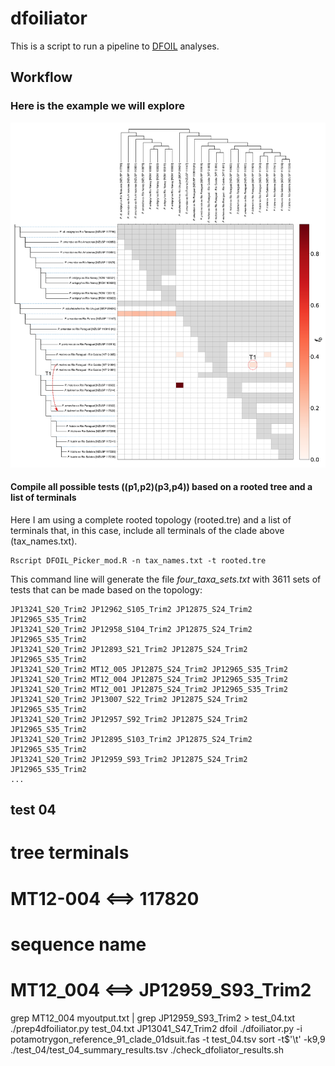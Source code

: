 # dfoiliator
This is a script to run a pipeline to [DFOIL](https://github.com/jbpease/dfoil/) analyses.

## Workflow

### Here is the example we will explore

![alt text](https://github.com/fplmarques/dfoiliator/blob/main/test_files/clade_01_test.png)

#### Compile all possible tests ((p1,p2)(p3,p4)) based on a rooted tree and a list of terminals

Here I am using a complete rooted topology (rooted.tre) and a list of terminals that, in this case, include all terminals of the clade above (tax_names.txt).

```basg
Rscript DFOIL_Picker_mod.R -n tax_names.txt -t rooted.tre
```

This command line will generate the file *four_taxa_sets.txt* with 3611 sets of tests that can be made based on the topology:

```
JP13241_S20_Trim2 JP12962_S105_Trim2 JP12875_S24_Trim2 JP12965_S35_Trim2
JP13241_S20_Trim2 JP12958_S104_Trim2 JP12875_S24_Trim2 JP12965_S35_Trim2
JP13241_S20_Trim2 JP12893_S21_Trim2 JP12875_S24_Trim2 JP12965_S35_Trim2
JP13241_S20_Trim2 MT12_005 JP12875_S24_Trim2 JP12965_S35_Trim2
JP13241_S20_Trim2 MT12_004 JP12875_S24_Trim2 JP12965_S35_Trim2
JP13241_S20_Trim2 MT12_001 JP12875_S24_Trim2 JP12965_S35_Trim2
JP13241_S20_Trim2 JP13007_S22_Trim2 JP12875_S24_Trim2 JP12965_S35_Trim2
JP13241_S20_Trim2 JP12957_S92_Trim2 JP12875_S24_Trim2 JP12965_S35_Trim2
JP13241_S20_Trim2 JP12895_S103_Trim2 JP12875_S24_Trim2 JP12965_S35_Trim2
JP13241_S20_Trim2 JP12959_S93_Trim2 JP12875_S24_Trim2 JP12965_S35_Trim2
...

```



## test 04

# tree terminals
# MT12-004 <==> 117820

# sequence name
# MT12_004 <==> JP12959_S93_Trim2



grep MT12_004 myoutput.txt | grep JP12959_S93_Trim2 > test_04.txt
./prep4dfoiliator.py test_04.txt JP13041_S47_Trim2 dfoil
./dfoiliator.py -i potamotrygon_reference_91_clade_01dsuit.fas -t test_04.tsv
sort -t$'\t' -k9,9 ./test_04/test_04_summary_results.tsv
./check_dfoliator_results.sh




